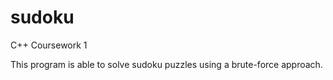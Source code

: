 # sudoku

C++ Coursework 1

This program is able to solve sudoku puzzles using a brute-force approach. 

